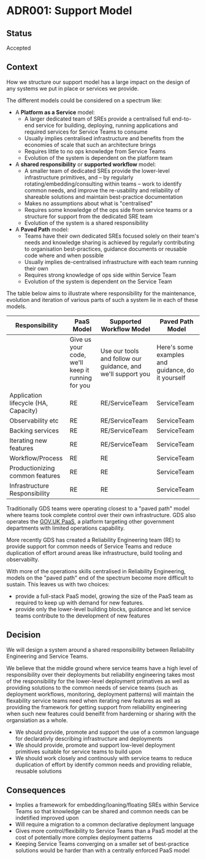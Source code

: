 # ADR001: Support Model

## Status

Accepted

## Context

How we structure our support model has a large impact on the design of any
systems we put in place or services we provide.

The different models could be considered on a spectrum like:

* A **Platform as a Service** model:
    * A larger dedicated team of SREs provide a centralised full end-to-end
      service for building, deploying, running applications and required
      services for Service Teams to consume
    * Usually implies centralised infrastructure and benefits from the economies
      of scale that such an architecture brings
    * Requires little to no ops knowledge from Service Teams
    * Evolution of the system is dependent on the platform team
* A **shared responsibility** or **supported workflow** model:
    * A smaller team of dedicated SREs provide the lower-level infrastructure
      primitives, and – by regularly rotating/embedding/consulting within teams
      – work to identify common needs, and improve the re-usability and
      reliability of shareable solutions and maintain best-practice
      documentation
    * Makes no assumptions about what is "centralised"
    * Requires some knowledge of the ops side from service teams or a structure
      for support from the dedicated SRE team
    * Evolution of the system is a shared responsibility
* A **Paved Path** model:
    * Teams have their own dedicated SREs focused solely on their team's needs
      and knowledge sharing is achieved by regularly contributing to
      organisation best-practices, guidance documents or reusable code where and
      when possible
    * Usually implies de-centralised infrastructure with each team running their
      own
    * Requires strong knowledge of ops side within Service Team
    * Evolution of the system is dependent on the Service Team


The table below aims to illustrate where responsibility for the maintenance,
evolution and iteration of various parts of such a system lie in each of
these models.

| Responsibility  | PaaS Model | Supported Workflow Model | Paved Path Model |
|---|---|---|---|
|  | Give us your code, we'll keep it running for you | Use our tools and follow our guidance, and we'll support you | Here's some examples and guidance, do it yourself |
| Application lifecycle (HA, Capacity) | RE | RE/ServiceTeam | ServiceTeam |
| Observability etc | RE | RE/ServiceTeam | ServiceTeam |
| Backing services | RE | RE/ServiceTeam | ServiceTeam |
| Iterating new features | RE | RE/ServiceTeam | ServiceTeam |
| Workflow/Process | RE | RE | ServiceTeam |
| Productionizing common features | RE | RE | ServiceTeam |
| Infrastructure Responsibility | RE | RE | ServiceTeam | 

Traditionally GDS teams were operating closest to a "paved path" model where teams took complete control over their own infrastructure. GDS also operates the [GOV.UK PaaS](https://cloud.service.gov.uk), a platform targeting other government departments with limited operations capability.

More recently GDS has created a Reliability Engineering team (RE) to provide support for common needs of Service Teams and reduce duplication of effort around areas like infrastructure, build tooling and observabilty.

With more of the operations skills centralised in Reliability Engineering, models on the "paved path" end of the spectrum become more difficult to sustain. This leaves us with two choices:

* provide a full-stack PaaS model, growing the size of the PaaS team as required to keep up with demand for new features.
* provide only the lower-level building blocks, guidance and let service teams contribute to the development of new features 

## Decision

We will design a system around a shared responsibility between Reliability Engineering and Service Teams.

We believe that the middle ground where service teams have a high level of responsibility over their deployments but reliability engineering takes most of the responsibility for the lower-level deployment primatives as well as providing solutions to the common needs of service teams (such as deployment workflows, monitoring, deployment patterns) will maintain the flexability service teams need when iterating new features as well as providing the framework for getting support from reliability engineering when such new features could beneifit from harderning or sharing with the organsiation as a whole.

* We should provide, promote and support the use of a common language for declarativly describing infrastructure and deployments
* We should provide, promote and support low-level deployment primitives suitable for service teams to build upon
* We should work closely and continously with service teams to reduce duplication of effort by identify common needs and providing reliable, reusable solutions 

## Consequences

* Implies a framework for embedding/loaning/floating SREs within Service Teams so that knowledge can be shared and common needs can be indetified improved upon
* Will require a migration to a common declarative deployment language
* Gives more control/flexibility to Service Teams than a PaaS model at the cost of potentially more complex deployment patterns
* Keeping Service Teams converging on a smaller set of best-practice solutions would be harder than with a centrally enforced PaaS model



